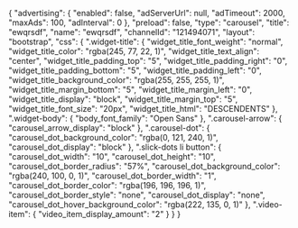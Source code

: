 {
    "advertising": {
        "enabled": false,
        "adServerUrl": null,
        "adTimeout": 2000,
        "maxAds": 100,
        "adInterval": 0
    },
    "preload": false,
    "type": "carousel",
    "title": "ewqrsdf",
    "name": "ewqrsdf",
    "channelId": "121494071",
    "layout": "bootstrap",
    "css": {
        ".widget-title": {
            "widget_title_font_weight": "normal",
            "widget_title_color": "rgba(245, 77, 22, 1)",
            "widget_title_text_align": "center",
            "widget_title_padding_top": "5",
            "widget_title_padding_right": "0",
            "widget_title_padding_bottom": "5",
            "widget_title_padding_left": "0",
            "widget_title_background_color": "rgba(255, 255, 255, 1)",
            "widget_title_margin_bottom": "5",
            "widget_title_margin_left": "0",
            "widget_title_display": "block",
            "widget_title_margin_top": "5",
            "widget_title_font_size": "20px",
            "widget_title_html": "DESCENDENTS"
        },
        ".widget-body": {
            "body_font_family": "Open Sans"
        },
        ".carousel-arrow": {
            "carousel_arrow_display": "block"
        },
        ".carousel-dot": {
            "carousel_dot_background_color": "rgba(0, 121, 240, 1)",
            "carousel_dot_display": "block"
        },
        ".slick-dots li button": {
            "carousel_dot_width": "10",
            "carousel_dot_height": "10",
            "carousel_dot_border_radius": "57%",
            "carousel_dot_background_color": "rgba(240, 100, 0, 1)",
            "carousel_dot_border_width": "1",
            "carousel_dot_border_color": "rgba(196, 196, 196, 1)",
            "carousel_dot_border_style": "none",
            "carousel_dot_display": "none",
            "carousel_dot_hover_background_color": "rgba(222, 135, 0, 1)"
        },
        ".video-item": {
            "video_item_display_amount": "2"
        }
    }
}